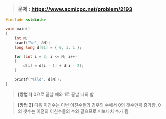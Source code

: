 >### 문제 : https://www.acmicpc.net/problem/2193
````c
#include <stdio.h>

void main()
{
	int N;
	scanf("%d", &N);
	long long d[91] = { 0, 1, 1 };

	for (int i = 3; i <= N; i++)
	{
		d[i] = d[i - 1] + d[i - 2];
	}

	printf("%lld", d[N]);
}
````
> **[방법 1]**
> 0으로 끝날 때와 1로 끝날 때의 합

> **[방법 2]**
>  다음 이친수는 이번 이친수들의 경우의 수에서 0의 갯수만큼 증가함. 0의 갯수는 이전의 이친수들의 수와 같으므로 피보나치 수가 됨.
